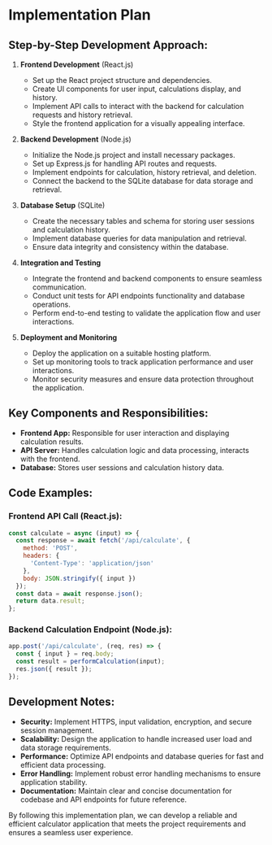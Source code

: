 # Implementation Plan

## Step-by-Step Development Approach:

1. **Frontend Development** (React.js)
   - Set up the React project structure and dependencies.
   - Create UI components for user input, calculations display, and history.
   - Implement API calls to interact with the backend for calculation requests and history retrieval.
   - Style the frontend application for a visually appealing interface.

2. **Backend Development** (Node.js)
   - Initialize the Node.js project and install necessary packages.
   - Set up Express.js for handling API routes and requests.
   - Implement endpoints for calculation, history retrieval, and deletion.
   - Connect the backend to the SQLite database for data storage and retrieval.

3. **Database Setup** (SQLite)
   - Create the necessary tables and schema for storing user sessions and calculation history.
   - Implement database queries for data manipulation and retrieval.
   - Ensure data integrity and consistency within the database.

4. **Integration and Testing**
   - Integrate the frontend and backend components to ensure seamless communication.
   - Conduct unit tests for API endpoints functionality and database operations.
   - Perform end-to-end testing to validate the application flow and user interactions.

5. **Deployment and Monitoring**
   - Deploy the application on a suitable hosting platform.
   - Set up monitoring tools to track application performance and user interactions.
   - Monitor security measures and ensure data protection throughout the application.

## Key Components and Responsibilities:

- **Frontend App:** Responsible for user interaction and displaying calculation results.
- **API Server:** Handles calculation logic and data processing, interacts with the frontend.
- **Database:** Stores user sessions and calculation history data.

## Code Examples:

### Frontend API Call (React.js):
```javascript
const calculate = async (input) => {
  const response = await fetch('/api/calculate', {
    method: 'POST',
    headers: {
      'Content-Type': 'application/json'
    },
    body: JSON.stringify({ input })
  });
  const data = await response.json();
  return data.result;
};
```

### Backend Calculation Endpoint (Node.js):
```javascript
app.post('/api/calculate', (req, res) => {
  const { input } = req.body;
  const result = performCalculation(input);
  res.json({ result });
});
```

## Development Notes:

- **Security:** Implement HTTPS, input validation, encryption, and secure session management.
- **Scalability:** Design the application to handle increased user load and data storage requirements.
- **Performance:** Optimize API endpoints and database queries for fast and efficient data processing.
- **Error Handling:** Implement robust error handling mechanisms to ensure application stability.
- **Documentation:** Maintain clear and concise documentation for codebase and API endpoints for future reference.

By following this implementation plan, we can develop a reliable and efficient calculator application that meets the project requirements and ensures a seamless user experience.